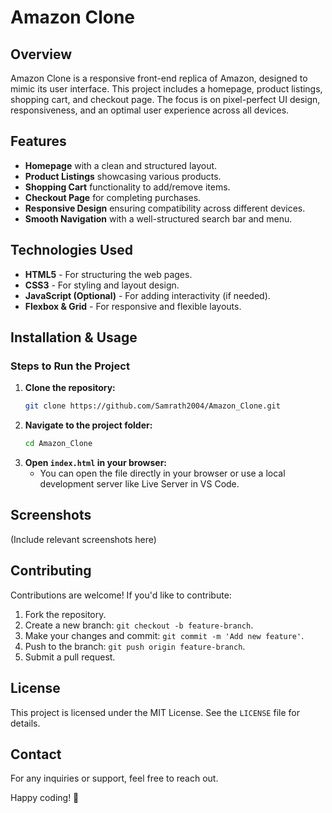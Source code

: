 # Amazon Clone

## Overview
Amazon Clone is a responsive front-end replica of Amazon, designed to mimic its user interface. This project includes a homepage, product listings, shopping cart, and checkout page. The focus is on pixel-perfect UI design, responsiveness, and an optimal user experience across all devices.

## Features
- **Homepage** with a clean and structured layout.
- **Product Listings** showcasing various products.
- **Shopping Cart** functionality to add/remove items.
- **Checkout Page** for completing purchases.
- **Responsive Design** ensuring compatibility across different devices.
- **Smooth Navigation** with a well-structured search bar and menu.

## Technologies Used
- **HTML5** - For structuring the web pages.
- **CSS3** - For styling and layout design.
- **JavaScript (Optional)** - For adding interactivity (if needed).
- **Flexbox & Grid** - For responsive and flexible layouts.

## Installation & Usage
### Steps to Run the Project
1. **Clone the repository:**
   ```sh
   git clone https://github.com/Samrath2004/Amazon_Clone.git
   ```
2. **Navigate to the project folder:**
   ```sh
   cd Amazon_Clone
   ```
3. **Open `index.html` in your browser:**
   - You can open the file directly in your browser or use a local development server like Live Server in VS Code.

## Screenshots
(Include relevant screenshots here)

## Contributing
Contributions are welcome! If you'd like to contribute:
1. Fork the repository.
2. Create a new branch: `git checkout -b feature-branch`.
3. Make your changes and commit: `git commit -m 'Add new feature'`.
4. Push to the branch: `git push origin feature-branch`.
5. Submit a pull request.

## License
This project is licensed under the MIT License. See the `LICENSE` file for details.

## Contact
For any inquiries or support, feel free to reach out.

Happy coding! 🚀

